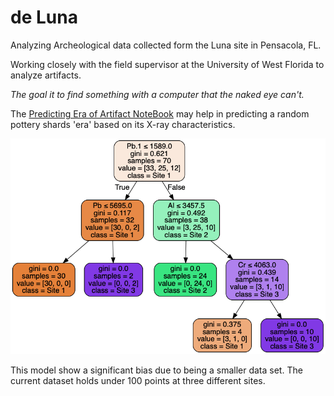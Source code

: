# de Luna

Analyzing Archeological data collected form the Luna site in Pensacola, FL.

Working closely with the field supervisor at the University of West Florida to analyze artifacts. 


_The goal it to find something with a computer that the naked eye can't._


The [Predicting Era of Artifact NoteBook](https://github.com/djporterco/deLuna/blob/master/Predicting%20Era%20of%20Artifact%20.ipynb) may help in predicting a random pottery shards 'era' based on its X-ray characteristics. 

![Artifact Classification](sites.png)


This model show a significant bias due to being a smaller data set. The current dataset holds under 100 points at three different sites.
